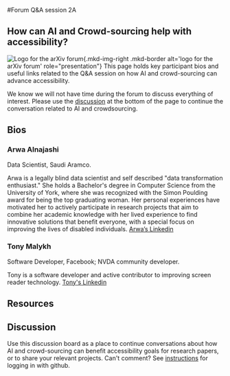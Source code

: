 #Forum Q&A session 2A
## How can AI and Crowd-sourcing help with accessibility?

![Logo for the arXiv forum](../../assets/arxiv-lockup-forum-bgcolor.png){.mkd-img-right .mkd-border alt='logo for the arXiv forum' role="presentation"}
This page holds key participant bios and useful links related to the Q&A session on how AI and crowd-sourcing can advance accessibility.

We know we will not have time during the forum to discuss everything of interest. Please use the [discussion](#discussion) at the bottom of the page to continue the conversation related to AI and crowdsourcing.

## Bios
### Arwa Alnajashi
Data Scientist, Saudi Aramco.

Arwa is a legally blind data scientist and self described "data transformation enthusiast." She holds a Bachelor's degree in Computer Science from the University of York, where she was recognized with the Simon Poulding award for being the top graduating woman. Her personal experiences have motivated her to actively participate in research projects that aim to combine her academic knowledge with her lived experience to find innovative solutions that benefit everyone, with a special focus on improving the lives of disabled individuals. [Arwa’s Linkedin](https://www.linkedin.com/in/arwa-alnajashi-84b1541a2/)

### Tony Malykh
Software Developer, Facebook; NVDA community developer.

Tony is a software developer and active contributor to improving screen reader technology. [Tony's Linkedin](https://www.linkedin.com/in/tony-malykh-2971591/)

## Resources

## Discussion
Use this discussion board as a place to continue conversations about how AI and crowd-sourcing can benefit accessibility goals for research papers, or to share your relevant projects. Can't comment? See [instructions](getting-started.md) for logging in with github.
